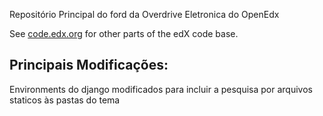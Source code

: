 Repositório Principal do ford da Overdrive Eletronica do OpenEdx

See [code.edx.org](http://code.edx.org/) for other parts of the edX code base.

Principais Modificações:
------------
Environments do django modificados para incluir a pesquisa por arquivos staticos às pastas do tema


